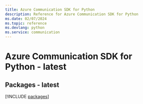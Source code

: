 ```yaml
---
title: Azure Communication SDK for Python
description: Reference for Azure Communication SDK for Python
ms.date: 02/07/2024
ms.topic: reference
ms.devlang: python
ms.service: communication
---
```

# Azure Communication SDK for Python - latest
## Packages - latest
[!INCLUDE [packages](communication-index.md)]